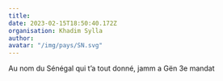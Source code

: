 ```yaml
---
title: 
date: 2023-02-15T18:50:40.172Z
organisation: Khadim Sylla
author: 
avatar: "/img/pays/SN.svg"
---
```


Au nom du Sénégal qui t’a tout donné, jamm a Gën 3e mandat 